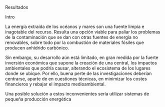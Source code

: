 Resultados

Intro

La energía extraída de los océanos y mares son una fuente limpia e inagotable del recurso. Resulta una opción viable para paliar los problemas de la contaminación que se dan con otras fuentes de energía no renovables, sobre todo por la combustión de materiales fósiles que producen anhídrido carbónico.

Sin embargo, su desarrollo aún está limitado, en gran medida por la fuerte inversión económica que supone la creación de una central, los impactos ambientales que podría causar, alterando el ecosistema de los lugares donde se ubique. Por ello, buena perte de las investigaciones deberían centrarse, aparte de en cuestiones técnicas, en minimizar los costes financieros y rebajar el impacto medioambiental.

Una posible solución a estos inconvenientes sería utilizar sistemas de pequeña producción energética
